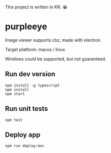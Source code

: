 This project is written in KR. 😭

# purpleeye
Image viewer supports cbz, made with electron

Target platform: macos / linux

Windows could be supported, but not guaranteed.

## Run dev version

```
npm install -g typescript
npm install
npm start
```

## Run unit tests

```
npm test
```

## Deploy app

```
npm run deploy:mac
```
